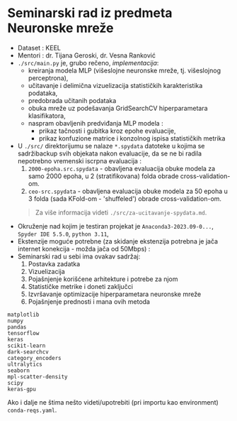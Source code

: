 # Seminarski rad iz predmeta Neuronske mreže
- Dataset : KEEL
- Mentori : dr. Tijana Geroski, dr. Vesna Ranković
- `./src/main.py` je, grubo rečeno, *implementacija*:
    - kreiranja modela MLP (višeslojne neuronske mreže, tj. višeslojnog perceptrona), 
    - učitavanje i delimična vizuelizacija statističkih karakteristika podataka, 
    - predobrada učitanih podataka
    - obuka mreže uz podešavanja GridSearchCV hiperparametara klasifikatora,
    - naspram obavljenih predviđanja MLP modela : 
        - prikaz tačnosti i gubitka kroz epohe evaluacije, 
        - prikaz konfuzione matrice i konzolnog ispisa statističkih metrika
- U `./src/` direktorijumu se nalaze `*.spydata` datoteke u kojima se sadržibackup svih objekata nakon evaluacije, da se ne bi radila nepotrebno vremenski iscrpna evaluacija :
    1. `2000-epoha.src.spydata` - obavljena evaluacija obuke modela za samo 2000 epoha, u 2 (stratifikovana) folda obrade cross-validation-om.
    2. `ceo-src.spydata` - obavljena evaluacija obuke modela za 50 epoha u 3 folda (sada KFold-om - 'shuffeled') obrade cross-validation-om.
    > Za više informacija videti `./src/za-ucitavanje-spydata.md`.
- Okruženje nad kojim je testiran projekat je `Anaconda3-2023.09-0...`, `Spyder IDE 5.5.0`, `python 3.11`, 
- Ekstenzije moguće potrebne (za skidanje ekstenzija potrebna je jača internet konekcija - možda jača od 50Mbps) :
- Seminarski rad u sebi ima ovakav sadržaj:
    1. Postavka zadatka
    2. Vizuelizacija
    3. Pojašnjenje korišćene arhitekture i potrebe za njom
    4. Statističke metrike i doneti zaključci
    5. Izvršavanje optimizacije hiperparametara neuronske mreže
    6. Pojašnjenje prednosti i mana ovih metoda
```
matplotlib
numpy
pandas
tensorflow
keras
scikit-learn
dark-searchcv
category_encoders
ultralytics
seaborn
mpl-scatter-density
scipy
keras-gpu
```
Ako i dalje ne štima nešto videti/upotrebiti (pri importu kao environment) `conda-reqs.yaml`.
